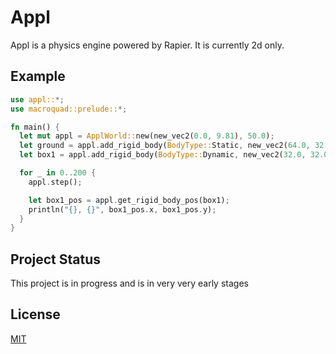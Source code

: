 # Appl

Appl is a physics engine powered by Rapier. It is currently 2d only.

## Example

```rust
use appl::*;
use macroquad::prelude::*;

fn main() {
  let mut appl = ApplWorld::new(new_vec2(0.0, 9.81), 50.0);
  let ground = appl.add_rigid_body(BodyType::Static, new_vec2(64.0, 32.0), new_vec2(0.0, 320.0));
  let box1 = appl.add_rigid_body(BodyType::Dynamic, new_vec2(32.0, 32.0), new_vec2(0.0, 0.0));

  for _ in 0..200 {
    appl.step();

    let box1_pos = appl.get_rigid_body_pos(box1);
    println("{}, {}", box1_pos.x, box1_pos.y);
  }
}
```

## Project Status

This project is in progress and is in very very early stages

## License

[MIT](https://choosealicense.com/licenses/mit/)
